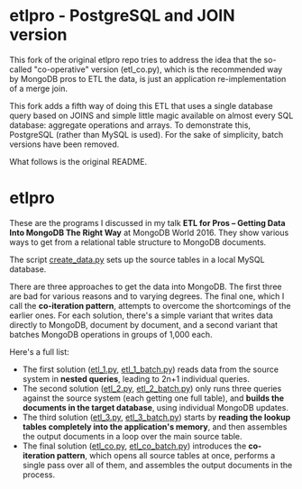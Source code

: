 # etlpro - PostgreSQL and JOIN version

This fork of the original etlpro repo tries to address the idea that the so-called "co-operative" version (etl_co.py), which is the recommended way by MongoDB pros to ETL the data, is just an application re-implementation of a merge join.

This fork adds a fifth way of doing this ETL that uses a single database query based on JOINS and simple little magic available on almost every SQL database: aggregate operations and arrays. To demonstrate this, PostgreSQL (rather than MySQL is used). For the sake of simplicity, batch versions have been removed.

What follows is the original README.


# etlpro

These are the programs I discussed in my talk **ETL for Pros – Getting Data Into MongoDB The Right Way** at MongoDB World 2016.  They show various ways to get from a relational table structure to MongoDB documents.

The script [create_data.py](create_data.py) sets up the source tables in a local MySQL database.

There are three approaches to get the data into MongoDB. The first three are bad for various reasons and to varying degrees. The final one, which I call the **co-iteration pattern**, attempts to overcome the shortcomings of the earlier ones.  For each solution, there's a simple variant that writes data directly to MongoDB, document by document, and a second variant that batches MongoDB operations in groups of 1,000 each.

Here's a full list:

* The first solution ([etl_1.py](etl_1.py), [etl_1_batch.py](etl_1_batch.py)) reads data from the source system in **nested queries**, leading to 2n+1 individual queries.
* The second solution ([etl_2.py](etl_2.py), [etl_2_batch.py](etl_2_batch.py)) only runs three queries against the source system (each getting one full table), and **builds the documents in the target database**, using individual MongoDB updates.
* The third solution ([etl_3.py](etl_3.py), [etl_3_batch.py](etl_3_batch.py)) starts by **reading the lookup tables completely into the application's memory**, and then assembles the output documents in a loop over the main source table.
* The final solution ([etl_co.py](etl_co.py), [etl_co_batch.py](etl_co_batch.py)) introduces the **co-iteration pattern**, which opens all source tables at once, performs a single pass over all of them, and assembles the output documents in the process.

